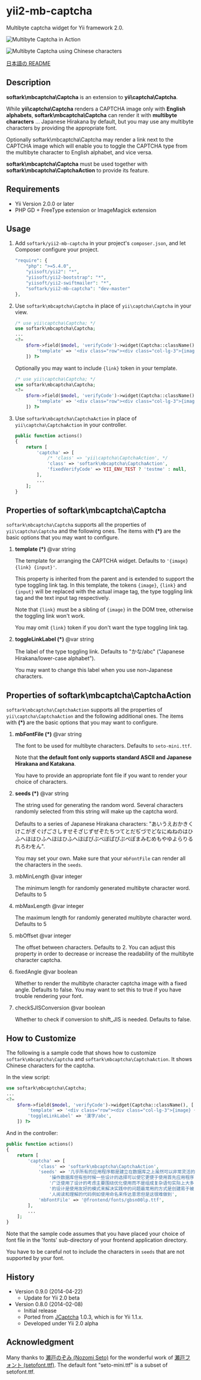 yii2-mb-captcha
===============

Multibyte captcha widget for Yii framework 2.0.

![Multibyte Captcha in Action](images/mb-captcha.png "Multibyte Captcha in Action")

![Multibyte Captcha using Chinese characters](images/mb-captcha-c.png "Multibyte Captcha using Chinese characters")

[日本語の README](README_ja.md)

Description
-----------

**softark\mbcaptcha\Captcha** is an extension to **yii\captcha\Captcha**.

While **yii\captcha\Captcha** renders a CAPTCHA image only with **English alphabets**,
**softark\mbcaptcha\Captcha** can render it with **multibyte characters** ... Japanese Hirakana
by default, but you may use any multibyte characters by providing the appropriate font.

Optionally softark\mbcaptcha\Captcha may render a link next to the CAPTCHA image which will
enable you to toggle the CAPTCHA type from the multibyte character to English alphabet, and vice versa.

**softark\mbcaptcha\Captcha** must be used together with **softark\mbcaptcha\CaptchaAction** to provide its feature.

Requirements
------------
+ Yii Version 2.0.0 or later
+ PHP GD + FreeType extension or ImageMagick extension

Usage
-----
1. Add `softark/yii2-mb-captcha` in your project's `composer.json`, and let Composer configure your project.

	```php
	"require": {
		"php": ">=5.4.0",
		"yiisoft/yii2": "*",
		"yiisoft/yii2-bootstrap": "*",
		"yiisoft/yii2-swiftmailer": "*",
		"softark/yii2-mb-captcha": "dev-master"
	},
	```

2. Use `softark\mbcaptcha\Captcha` in place of `yii\captcha\Captcha` in your view.

	```php
	/* use yii\captcha\Captcha; */
	use softark\mbcaptcha\Captcha;
	...
	<?=
		$form->field($model, 'verifyCode')->widget(Captcha::className(), [
			'template' => '<div class="row"><div class="col-lg-3">{image}</div><div class="col-lg-6">{input}</div></div>',
		]) ?>
	```

	Optionally you may want to include `{link}` token in your template.
	```php
	/* use yii\captcha\Captcha; */
	use softark\mbcaptcha\Captcha;
	<?=
		$form->field($model, 'verifyCode')->widget(Captcha::className(), [
			'template' => '<div class="row"><div class="col-lg-3">{image} {link}</div><div class="col-lg-6">{input}</div></div>',
		]) ?>
	```

3. Use `softark\mbcaptcha\CaptchaAction` in place of `yii\captcha\CaptchaAction` in your controller.

	```php
	public function actions()
	{
		return [
			'captcha' => [
				/* 'class' => 'yii\captcha\CaptchaAction', */
				'class' => 'softark\mbcaptcha\CaptchaAction',
				'fixedVerifyCode' => YII_ENV_TEST ? 'testme' : null,
			],
			...
		];
	}
	```

Properties of softark\mbcaptcha\Captcha
---------------------------------------
`softark\mbcaptcha\Captcha` supports all the properties of `yii\captcha\Captcha` and the following ones.
The items with **(*)** are the basic options that you may want to configure.

1. **template (*)** @var string

	The template for arranging the CAPTCHA widget. Defaults to `'{image} {link} {input}'`.

	This property is inherited from the parent and is extended to support the type toggling link tag.
	In this template, the tokens `{image}`, `{link}` and `{input}` will be replaced with the actual image tag,
	the type toggling link tag and the text input tag respectively.

	Note that `{link}` must be a sibling of `{image}` in the DOM tree, otherwise the toggling link won't work.

	You may omit `{link}` token if you don't want the type toggling link tag.

2. **toggleLinkLabel (*)** @var string

	The label of the type toggling link. Defaults to "かな/abc" ("Japanese Hirakana/lower-case alphabet").

	You may want to change this label when you use non-Japanese characters.

Properties of softark\mbcaptcha\CaptchaAction
---------------------------------------------
`softark\mbcaptcha\CaptchaAction` supports all the properties of `yii\captcha\CaptchaAction` and the following additional ones.
The items with **(*)** are the basic options that you may want to configure.

1. **mbFontFile (*)** @var string

	The font to be used for multibyte characters. Defaults to `seto-mini.ttf`.

	Note that **the default font only supports standard ASCII and Japanese Hirakana and Katakana**.

	You have to provide an appropriate font file if you want to render your choice of characters.

2. **seeds (*)** @var string

	The string used for generating the random word. Several characters randomly selected from this string will make up the captcha word.

	Defaults to a series of Japanese Hirakana characters: "あいうえおかきくけこがぎぐげごさしすせそざじずぜぞたちつてとだぢづでどなにぬねのはひふへほはひふへほはひふへほばびぶべぼぱぴぷぺぽまみむめもやゆよらりるれろわをん".

	You may set your own. Make sure that your `mbFontFile` can render all the characters in the `seeds`.

3. mbMinLength @var integer

	The minimum length for randomly generated multibyte character word. Defaults to 5

4. mbMaxLength @var integer

	The maximum length for randomly generated multibyte character word. Defaults to 5

5. mbOffset @var integer

	The offset between characters. Defaults to 2.
	You can adjust this property in order to decrease or increase the readability of the multibyte character captcha.

6. fixedAngle @var boolean

	Whether to render the multibyte character captcha image with a fixed angle. Defaults to false.
	You may want to set this to true if you have trouble rendering your font.

7. checkSJISConversion @var boolean

	Whether to check if conversion to shift_JIS is needed. Defaults to false.

How to Customize
----------------

The following is a sample code that shows how to customize `softark\mbcaptcha\Captcha` and `softark\mbcaptcha\CaptchaAction`.
It shows Chinese characters for the captcha.

In the view script:

```php
use softark\mbcaptcha\Captcha;
...
<?=
	$form->field($model, 'verifyCode')->widget(Captcha::className(), [
		'template' => '<div class="row"><div class="col-lg-3">{image} {link}</div><div class="col-lg-6">{input}</div></div>',
		'toggleLinkLabel' => '漢字/abc',
	]) ?>
```

And in the controller:

```php
public function actions()
{
	return [
		'captcha' => [
			'class' => 'softark\mbcaptcha\CaptchaAction',
			'seeds' => '几乎所有的应用程序都是建立在数据库之上虽然可以非常灵活的' .
				'操作数据库但有些时候一些设计的选择可以使它更便于使用首先应用程序' .
				'广泛使用了设计的考虑主要围绕优化使用而不是组成复杂语句实际上大多' .
				'的设计是使用友好的模式来解决实践中的问题最常用的方式是创建易于被' .
				'人阅读和理解的代码例如使用命名来传达意思但是这很难做到',
			'mbFontFile' => '@frontend/fonts/gbsn00lp.ttf',
		],
		...
	];
}
```

Note that the sample code assumes that you have placed your choice of font file in the 'fonts' sub-directory of your frontend application directory.

You have to be careful not to include the characters in `seeds` that are not supported by your font.

History
-------

+ Version 0.9.0 (2014-04-22)
	+ Update for Yii 2.0 beta
+ Version 0.8.0 (2014-02-08)
	+ Initial release
	+ Ported from [JCaptcha](https://github.com/softark/JCaptcha) 1.0.3, which is for Yii 1.1.x.
	+ Developed under Yii 2.0 alpha

Acknowledgment
--------------
Many thanks to [瀬戸のぞみ (Nozomi Seto)](http://nonty.net/about/) for the wonderful work of [瀬戸フォント (setofont.ttf)](http://nonty.net/item/font/setofont.php). The default font "seto-mini.ttf" is a subset of setofont.ttf.

